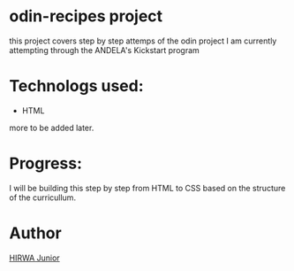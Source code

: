 # odin-recipes project

this project covers step by step attemps of the odin project I am currently attempting through the ANDELA's Kickstart program

# Technologs used:

- HTML

more to be added later.

# Progress:

I will be building this step by step from HTML to CSS based on the structure of the curricullum.

# Author

[HIRWA Junior]()
